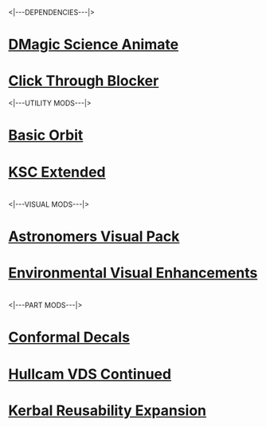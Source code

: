 <|---DEPENDENCIES---|>

# [DMagic Science Animate](https://forum.kerbalspaceprogram.com/index.php?/topic/65734-ksp18-dmagic-module-science-animate-v022-11219/)
# [Click Through Blocker](https://forum.kerbalspaceprogram.com/index.php?/topic/170747-19x-110x-click-through-blocker-new-dependency/)

<|---UTILITY MODS---|>

# [Basic Orbit](https://www.curseforge.com/kerbal/ksp-mods/basic-orbit)
# [KSC Extended](https://forum.kerbalspaceprogram.com/index.php?/topic/181556-18x-ksc-extended-v22-expanding-your-ksc-in-style/)
# []()
# []()
# []()
# []()
# []()
# []()
# []()
# []()
# []()
# []()
# []()
# []()

<|---VISUAL MODS---|>

# [Astronomers Visual Pack](https://forum.kerbalspaceprogram.com/index.php?/topic/160878-ksp-110-astronomers-visual-pack-beyond-v405-july-19th-2020/)
# [Environmental Visual Enhancements](https://forum.kerbalspaceprogram.com/index.php?/topic/149733-18-environmentalvisualenhancements-180-2/)
#

<|---PART MODS---|>

# [Conformal Decals](https://forum.kerbalspaceprogram.com/index.php?/topic/194802-18-111-conformal-decals-027-decals-done-the-right-way/)
# [Hullcam VDS Continued](https://forum.kerbalspaceprogram.com/index.php?/topic/145633-18x-hullcam-vds-continued/)
# [Kerbal Reusability Expansion](https://forum.kerbalspaceprogram.com/index.php?/topic/195546-110-kre-kerbal-reusability-expansion/)
# []()